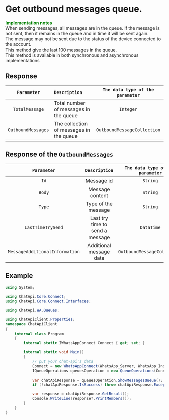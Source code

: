 ﻿# Get outbound messages queue.
**<span style="color:green">Implementation notes</span>** <br/>
When sending messages, all messages are in the queue. If the message is not sent, then it remains in the queue and in time it will be sent again. <br/>
The message may not be sent due to the status of the device connected to the account. <br/>
This method give the last 100 messages in the queue. <br/>
This method is available in both synchronous and asynchronous implementations

## Response
| `Parameter`       | `Description`                           | `The data type of the parameter` | 
|:-----------------:|:----------------------------------------|:--------------------------------:|
|`TotalMessage`     |  Total number of messages in the queue  | `Integer`                   |
|`OutboundMessages` | The collection of messages in the queue | `OutboundMessageCollection` |

## Response of the `OutboundMessages`
| `Parameter` | `Description`                             | `The data type of the parameter` | 
|:-----------:|:-----------------------------------------:|:--------------------------------:|
|`Id`         |  Message id                               | `String`                         |
|`Body`       |  Message content                          | `String`                         |
|`Type`       |  Type of the message                      | `String`                         |
|`LastTimeTrySend` | Last try time to send a message      | `DataTime`                       |
|`MessageAdditionalInformation` | Additional message data | `OutboundMessageCollection`      |

## Example
```csharp
using System;

using ChatApi.Core.Connect;
using ChatApi.Core.Connect.Interfaces;

using ChatApi.WA.Queues;

using ChatApiClient.Properties;
namespace ChatApiClient
{
    internal class Program
    {
        internal static IWhatsAppConnect Connect { get; set; }

        internal static void Main()
        {
            // put your chat-api's data
            Connect = new WhatsAppConnect(WhatsApp_Server, WhatsApp_Instance, WhatsApp_Token); 
            IQueueOperations queuesOperation = new QueueOperations(Connect);

            var chatApiResponse = queuesOperation.ShowMessagesQueue();
            if (!chatApiResponse.IsSuccess) throw chatApiResponse.Exception!;

            var response = chatApiResponse.GetResult();
            Console.WriteLine(response?.PrintMembers());
        }
    }
}
```
